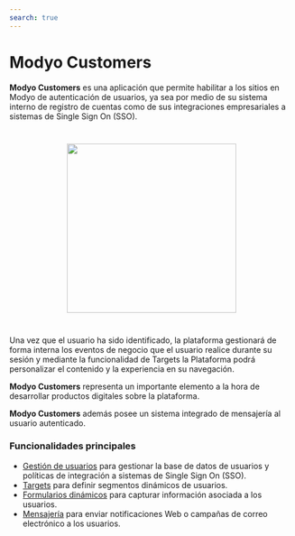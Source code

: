 ```yaml
---
search: true
---
```


# Modyo Customers

**Modyo Customers** es una aplicación que permite habilitar a los sitios en Modyo de autenticación de usuarios, ya sea por medio de su sistema interno de registro de cuentas como de sus integraciones empresariales a sistemas de Single Sign On (SSO).

<img src="/assets/img/customers/header.jpg" style="margin: 40px auto; width: 300px; display: block;">

Una vez que el usuario ha sido identificado, la plataforma gestionará de forma interna los eventos de negocio que el usuario realice durante su sesión y mediante la funcionalidad de Targets la Plataforma podrá personalizar el contenido y la experiencia en su navegación.

**Modyo Customers** representa un importante elemento a la hora de desarrollar productos digitales sobre la plataforma.

**Modyo Customers** además posee un sistema integrado de mensajería al usuario autenticado.

### Funcionalidades principales
- [Gestión de usuarios](/guides/customers/users.html) para gestionar la base de datos de usuarios y políticas de integración a sistemas de Single Sign On (SSO).
- [Targets](/guides/customers/targets.html) para definir segmentos dinámicos de usuarios.
- [Formularios dinámicos](/guides/customers/forms.html) para capturar información asociada a los usuarios.
- [Mensajería](/guides/customers/messaging.html) para enviar notificaciones Web o campañas de correo electrónico a los usuarios.
